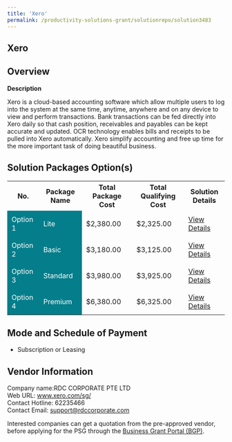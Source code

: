 ```yaml
---
title: 'Xero'
permalink: /productivity-solutions-grant/solutionrepo/solution3483
---
```


## Xero

## Overview

**Description**

Xero is a cloud-based accounting software which allow multiple users to log into the system at the same time, anytime, anywhere and on any device to view and perform transactions. Bank transactions can be fed directly into Xero daily so that cash position, receivables and payables can be kept accurate and updated. OCR technology enables bills and receipts to be pulled into Xero automatically.  Xero simplify accounting and free up time for the more important task of doing beautiful business.

## Solution Packages Option(s)

<table>
<tr>
<th><b>No.</b></th>
<th><b>Package Name</b></th>
<th><b>Total Package Cost</b></th>
<th><b>Total Qualifying Cost</b></th>
<th><b>Solution Details</b></th>
</tr>
<tr>
<td style='padding: 10px; background-color: #037E8A; color: #FFFFFF;'>Option 1</td>
<td style='padding: 10px; background-color: #037E8A; color: #FFFFFF;'>Lite</td>
<td style='padding: 10px;'>$2,380.00</td>
<td style='padding: 10px;'>$2,325.00</td>
<td style='padding: 10px;'><a href='/images/psg/RDC_Desensitised_Annex_3_Part_1.pdf' target='_blank'>View Details</a></td>
</tr>
<tr>
<td style='padding: 10px; background-color: #037E8A; color: #FFFFFF;'>Option 2</td>
<td style='padding: 10px; background-color: #037E8A; color: #FFFFFF;'>Basic</td>
<td style='padding: 10px;'>$3,180.00</td>
<td style='padding: 10px;'>$3,125.00</td>
<td style='padding: 10px;'><a href='/images/psg/RDC_Desensitised_Annex_3_Part_2.pdf' target='_blank'>View Details</a></td>
</tr>
<tr>
<td style='padding: 10px; background-color: #037E8A; color: #FFFFFF;'>Option 3</td>
<td style='padding: 10px; background-color: #037E8A; color: #FFFFFF;'>Standard</td>
<td style='padding: 10px;'>$3,980.00</td>
<td style='padding: 10px;'>$3,925.00</td>
<td style='padding: 10px;'><a href='/images/psg/RDC_Desensitised_Annex_3_Part_3.pdf' target='_blank'>View Details</a></td>
</tr>
<tr>
<td style='padding: 10px; background-color: #037E8A; color: #FFFFFF;'>Option 4</td>
<td style='padding: 10px; background-color: #037E8A; color: #FFFFFF;'>Premium</td>
<td style='padding: 10px;'>$6,380.00</td>
<td style='padding: 10px;'>$6,325.00</td>
<td style='padding: 10px;'><a href='/images/psg/RDC_Desensitised_Annex_3_Part_4.pdf' target='_blank'>View Details</a></td>
</tr>
</table>

## Mode and Schedule of Payment

 - Subscription or Leasing

## Vendor Information

 Company name:RDC CORPORATE PTE LTD<br>Web URL: www.xero.com/sg/ <br>Contact Hotline: 62235466 <br>Contact Email: support@rdccorporate.com 

Interested companies can get a quotation from the pre-approved vendor, before applying for the PSG through the <a href='https://www.businessgrants.gov.sg/' target='_blank' rel='noopener'>Business Grant Portal (BGP)</a>.

<script src="/jquery/resize-tables.js"></script>
